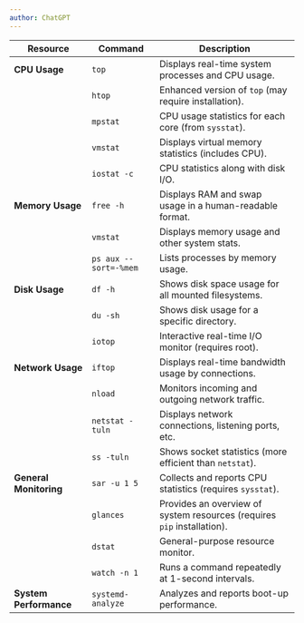 ```yaml
---
author: ChatGPT
---
```


| **Resource**           | **Command**           | **Description**                                                         |
|------------------------|-----------------------|-------------------------------------------------------------------------|
| **CPU Usage**          | `top`                 | Displays real-time system processes and CPU usage.                      |
|                        | `htop`                | Enhanced version of `top` (may require installation).                   |
|                        | `mpstat`              | CPU usage statistics for each core (from `sysstat`).                    |
|                        | `vmstat`              | Displays virtual memory statistics (includes CPU).                      |
|                        | `iostat -c`           | CPU statistics along with disk I/O.                                     |
| **Memory Usage**       | `free -h`             | Displays RAM and swap usage in a human-readable format.                 |
|                        | `vmstat`              | Displays memory usage and other system stats.                           |
|                        | `ps aux --sort=-%mem` | Lists processes by memory usage.                                        |
| **Disk Usage**         | `df -h`               | Shows disk space usage for all mounted filesystems.                     |
|                        | `du -sh`              | Shows disk usage for a specific directory.                              |
|                        | `iotop`               | Interactive real-time I/O monitor (requires root).                      |
| **Network Usage**      | `iftop`               | Displays real-time bandwidth usage by connections.                      |
|                        | `nload`               | Monitors incoming and outgoing network traffic.                         |
|                        | `netstat -tuln`       | Displays network connections, listening ports, etc.                     |
|                        | `ss -tuln`            | Shows socket statistics (more efficient than `netstat`).                |
| **General Monitoring** | `sar -u 1 5`          | Collects and reports CPU statistics (requires `sysstat`).               |
|                        | `glances`             | Provides an overview of system resources (requires `pip` installation). |
|                        | `dstat`               | General-purpose resource monitor.                                       |
|                        | `watch -n 1`          | Runs a command repeatedly at 1-second intervals.                        |
| **System Performance** | `systemd-analyze`     | Analyzes and reports boot-up performance.                               |
